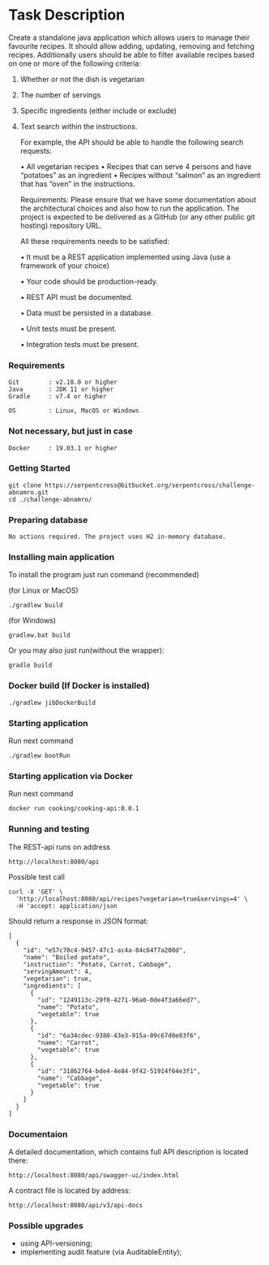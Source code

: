 # Task Description
Create a standalone java application which allows users to manage their favourite recipes. It should
allow adding, updating, removing and fetching recipes. Additionally users should be able to filter
available recipes based on one or more of the following criteria:

1. Whether or not the dish is vegetarian
2. The number of servings
3. Specific ingredients (either include or exclude)
4. Text search within the instructions.


   For example, the API should be able to handle the following search requests:

    • All vegetarian recipes
    • Recipes that can serve 4 persons and have “potatoes” as an ingredient
    • Recipes without “salmon” as an ingredient that has “oven” in the instructions.

   Requirements: Please ensure that we have some documentation about the architectural choices and also how to
   run the application. The project is expected to be delivered as a GitHub (or any other public git
   hosting) repository URL.


   All these requirements needs to be satisfied:

      • It must be a REST application implemented using Java (use a framework of your choice)

      • Your code should be production-ready. 

      • REST API must be documented.

      • Data must be persisted in a database.

      • Unit tests must be present.

      • Integration tests must be present.

### Requirements

```
Git        : v2.18.0 or higher
Java       : JDK 11 or higher
Gradle     : v7.4 or higher

OS         : Linux, MacOS or Windows
```

### Not necessary, but just in case

```
Docker     : 19.03.1 or higher
```

### Getting Started

```
git clone https://serpentcross@bitbucket.org/serpentcross/challenge-abnamro.git
cd ./challenge-abnamro/
```

### Preparing database

```
No actions required. The project uses H2 in-memory database.
```

### Installing main application

To install the program just run command (recommended)

(for Linux or MacOS)
```
./gradlew build
```

(for Windows)
```
gradlew.bat build
```

Or you may also just run(without the wrapper):

```
gradle build
```

### Docker build (If Docker is installed)

```
./gradlew jibDockerBuild
```

### Starting application

Run next command

```
./gradlew bootRun
```

### Starting application via Docker

Run next command

```
docker run cooking/cooking-api:0.0.1
```


### Running and testing

The REST-api runs on address

```
http://localhost:8080/api
```

Possible test call

```
curl -X 'GET' \
  'http://localhost:8080/api/recipes?vegetarian=true&servings=4' \
  -H 'accept: application/json
```

Should return a response in JSON format:

```
[
  {
    "id": "e57c70c4-9457-47c1-ac4a-84c64f7a200d",
    "name": "Boiled potato",
    "instruction": "Potato, Carrot, Cabbage",
    "servingAmount": 4,
    "vegetarian": true,
    "ingredients": [
      {
        "id": "1249113c-29f0-4271-96a0-0de4f3a66ed7",
        "name": "Potato",
        "vegetable": true
      },
      {
        "id": "6a34cdec-9380-43e3-915a-09c67d0e03f6",
        "name": "Carrot",
        "vegetable": true
      },
      {
        "id": "31862764-bde4-4e84-9f42-51914f64e3f1",
        "name": "Cabbage",
        "vegetable": true
      }
    ]
  }
]
```

### Documentaion

A detailed documentation, which contains full API description is located there:
```
http://localhost:8080/api/swagger-ui/index.html
```

A contract file is located by address:

```
http://localhost:8080/api/v3/api-docs
```

### Possible upgrades

- using API-versioning;
- implementing audit feature (via AuditableEntity);